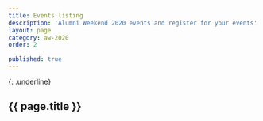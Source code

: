 ```yaml
---
title: Events listing
description: 'Alumni Weekend 2020 events and register for your events'
layout: page
category: aw-2020
order: 2

published: true
---
```

{: .underline}
## {{ page.title }}
